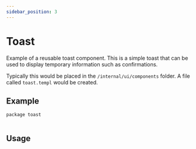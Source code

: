 ```yaml
---
sidebar_position: 3
---
```


# Toast

Example of a reusable toast component. This is a simple toast that can be used to display temporary information such as confirmations.

Typically this would be placed in the `/internal/ui/components` folder. A file called `toast.templ` would be created.

## Example

```templ
package toast


```

## Usage
